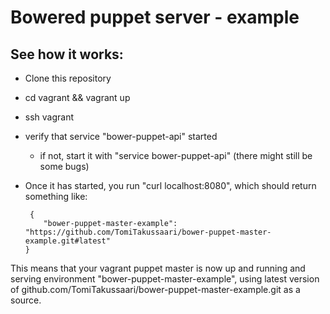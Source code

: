 Bowered puppet server - example
=======

## See how it works:
- Clone this repository
- cd vagrant && vagrant up
- ssh vagrant
- verify that service "bower-puppet-api" started
  - if not, start it with "service bower-puppet-api" (there might still be some bugs)
- Once it has started, you run "curl localhost:8080", which should return something like:

       {
          "bower-puppet-master-example": "https://github.com/TomiTakussaari/bower-puppet-master-example.git#latest"
      }

This means that your vagrant puppet master is now up and running and serving environment 
"bower-puppet-master-example", using latest version of github.com/TomiTakussaari/bower-puppet-master-example.git as a source.
    
